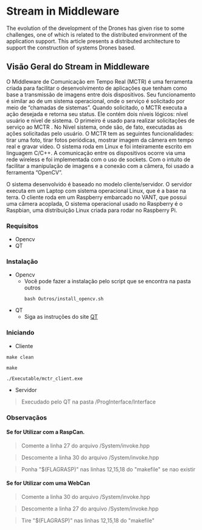 # Stream in Middleware

The evolution of the development of the Drones has given rise to some challenges, one of which is related to the distributed environment of the application support. This article presents a distributed architecture to support the construction of systems Drones based.

## Visão Geral do Stream in Middleware

O Middleware de Comunicação em Tempo Real (MCTR) é uma ferramenta criada para facilitar o desenvolvimento de aplicações que tenham como base a transmissão de imagens entre dois dispositivos. Seu funcionamento é similar ao de um sistema operacional, onde o serviço é solicitado por meio de “chamadas de sistemas”. Quando solicitado, o MCTR executa a ação desejada e retorna seu status. Ele contém dois níveis lógicos: nível usuário e nível de sistema. O
primeiro é usado para realizar solicitações de serviço ao MCTR . No Nível sistema, onde são, de fato, executadas as ações solicitadas pelo usuário. O MCTR tem as seguintes funcionalidades: tirar uma foto, tirar fotos periódicas, mostrar imagem da câmera em tempo real e gravar vídeo. O sistema roda em Linux e foi inteiramente escrito em linguagem C/C++. A comunicação entre os dispositivos ocorre via uma rede wireless e foi implementada com o uso de sockets. Com o intuito de facilitar a manipulação de imagens e a conexão com a câmera, foi usado a ferramenta “OpenCV”. 

O sistema desenvolvido é baseado no modelo cliente/servidor. O servidor executa em um Laptop com sistema operacional Linux, que é a base na terra. O cliente roda em um Raspberry embarcado no VANT, que possui uma câmera acoplada, O sistema operacional usado no Raspberry é o Raspbian, uma distribuição Linux criada para rodar no Raspberry Pi.

### Requisitos
* Opencv
* QT

### Instalação
* Opencv
  * Você pode fazer a instalação pelo script que se encontra na pasta outros
    ```
    bash Outros/install_opencv.sh
    ```
* QT
    * Siga as instruções do site [QT](https://www.qt.io/download)
    
### Iniciando
 * Cliente
 
 ```
 make clean
 
 make
 
 ./Executable/mctr_client.exe
 
 ```
 * Servidor
 > Execudado pelo QT na pasta /ProgInterface/Interface
 
 ### Observaçãos
 #### Se for Utilizar com a RaspCan.
 > Comente a linha 27 do arquivo /System/invoke.hpp
 
 > Descomente a linha 30 do arquivo /System/invoke.hpp
 
 > Ponha "$(FLAGRASP)" nas linhas 12,15,18 do "makefile" se nao existir
 #### Se for Utilizar com uma WebCan
 
 > Comente a linha 30 do arquivo /System/invoke.hpp
 
 > Descomente a linha 27 do arquivo /System/invoke.hpp
 
 > Tire "$(FLAGRASP)" nas linhas 12,15,18 do "makefile"
 
